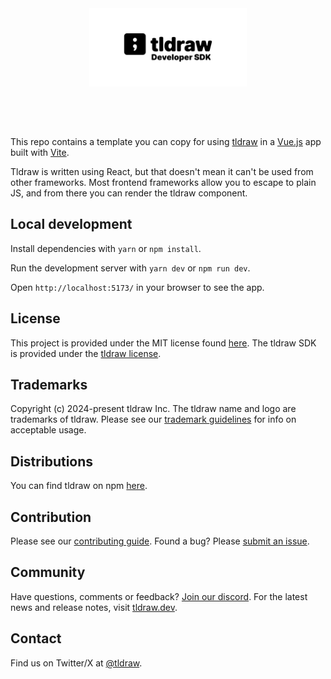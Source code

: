 <div alt style="text-align: center; transform: scale(.5);">
	<picture>
		<source media="(prefers-color-scheme: dark)" srcset="https://raw.githubusercontent.com/tldraw/tldraw/main/assets/github-hero-dark.png" />
		<img alt="tldraw" src="https://raw.githubusercontent.com/tldraw/tldraw/main/assets/github-hero-light.png" />
	</picture>
</div>

This repo contains a template you can copy for using [tldraw](https://github.com/tldraw/tldraw) in a [Vue.js](https://vuejs.org/) app built with [Vite](https://vitejs.dev/).

Tldraw is written using React, but that doesn't mean it can't be used from other frameworks. Most frontend frameworks allow you to escape to plain JS, and from there you can render the tldraw component.

## Local development

Install dependencies with `yarn` or `npm install`.

Run the development server with `yarn dev` or `npm run dev`.

Open `http://localhost:5173/` in your browser to see the app.

## License

This project is provided under the MIT license found [here](https://github.com/tldraw/vue-template/blob/main/LICENSE.md). The tldraw SDK is provided under the [tldraw license](https://github.com/tldraw/tldraw/blob/main/LICENSE.md).

## Trademarks

Copyright (c) 2024-present tldraw Inc. The tldraw name and logo are trademarks of tldraw. Please see our [trademark guidelines](https://github.com/tldraw/tldraw/blob/main/TRADEMARKS.md) for info on acceptable usage.

## Distributions

You can find tldraw on npm [here](https://www.npmjs.com/package/@tldraw/tldraw?activeTab=versions).

## Contribution

Please see our [contributing guide](https://github.com/tldraw/tldraw/blob/main/CONTRIBUTING.md). Found a bug? Please [submit an issue](https://github.com/tldraw/tldraw/issues/new).

## Community

Have questions, comments or feedback? [Join our discord](https://discord.tldraw.com/?utm_source=github&utm_medium=readme&utm_campaign=sociallink). For the latest news and release notes, visit [tldraw.dev](https://tldraw.dev).

## Contact

Find us on Twitter/X at [@tldraw](https://twitter.com/tldraw).
